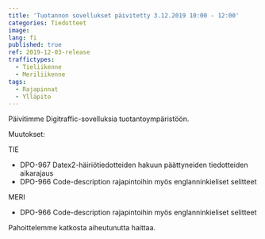 ```yaml
---
title: 'Tuotannon sovellukset päivitetty 3.12.2019 10:00 - 12:00'
categories: Tiedotteet
image:
lang: fi
published: true
ref: 2019-12-03-release
traffictypes:
  - Tieliikenne
  - Meriliikenne
tags:
  - Rajapinnat
  - Ylläpito
---
```


Päivitimme Digitraffic-sovelluksia tuotantoympäristöön.

Muutokset:

TIE

- DPO-967 Datex2-häiriötiedotteiden hakuun päättyneiden tiedotteiden aikarajaus
- DPO-966 Code-description rajapintoihin myös englanninkieliset selitteet

MERI

- DPO-966 Code-description rajapintoihin myös englanninkieliset selitteet

Pahoittelemme katkosta aiheutunutta haittaa.
